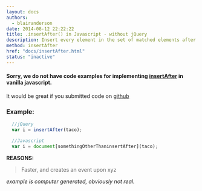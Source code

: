 ```yaml
---
layout: docs
authors:
  - blairanderson
date: 2014-08-12 22:22:22
title: .insertAfter() in Javascript - without jQuery
description: Insert every element in the set of matched elements after the target.
method: insertAfter
href: "docs/insertAfter.html"
status: "inactive"
---
```


#### Sorry, we do not have code examples for implementing [insertAfter](http://api.jquery.com/insertAfter/) in vanilla javascript.

It would be great if you submitted code on [github](https://github.com/blairanderson/without-jquery/blob/master/docs/insertAfter.md)

### Example:

```javascript
  //jQuery
  var i = insertAfter(taco);

  //Javascript
  var i = document[somethingOtherThaninsertAfter](taco);

```

**REASONS:**
> Faster, and creates an event upon xyz

*example is computer generated, obviously not real.*
